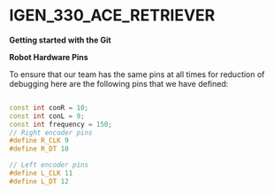 # IGEN_330_ACE_RETRIEVER

**Getting started with the Git**

**Robot Hardware Pins**

To ensure that our team has the same pins at all times for reduction of debugging here are the following pins that we have defined:
```cpp

const int conR = 10;
const int conL = 9;
const int frequency = 150;
// Right encoder pins
#define R_CLK 9
#define R_DT 10

// Left encoder pins
#define L_CLK 11
#define L_DT 12
```
